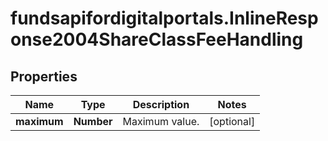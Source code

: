 # fundsapifordigitalportals.InlineResponse2004ShareClassFeeHandling

## Properties

Name | Type | Description | Notes
------------ | ------------- | ------------- | -------------
**maximum** | **Number** | Maximum value. | [optional] 


